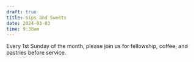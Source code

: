 ```yaml
---
draft: true
title: Sips and Sweets
date: 2024-03-03
time: 9:30am
---
```

Every 1st Sunday of the month, please join us for fellowship, coffee, and pastries before service.
